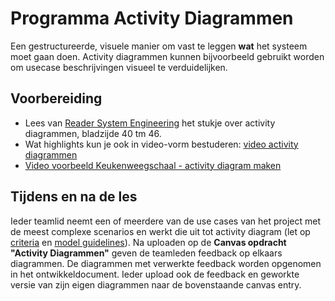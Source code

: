 # Programma Activity Diagrammen

Een gestructureerde, visuele manier om vast te leggen **wat** het systeem moet gaan doen. Activity diagrammen kunnen bijvoorbeeld gebruikt worden om usecase beschrijvingen visueel te verduidelijken.

## Voorbereiding

- Lees van [Reader System Engineering](../../onderwijsmateriaal/readers/reader-system-engineering.pdf) het stukje over activity diagrammen, bladzijde 40 tm 46.
- Wat highlights kun je ook in video-vorm bestuderen: [video activity diagrammen](https://www.youtube.com/watch?v=Gptyg-YtdXw)
- [Video voorbeeld Keukenweegschaal - activity diagram maken](https://youtu.be/I3cfVU597K4)

## Tijdens en na de les
Ieder teamlid neemt een of meerdere van de use cases van het project met de meest complexe scenarios en werkt die uit tot activity diagram (let op [criteria](../../leerdoelen/portfolio-items/activity-diagram.md) en [model guidelines](../../software/modelleren/inlever-guideline-for-models.md)). Na uploaden op de **Canvas opdracht "Activity Diagrammen"** geven de teamleden feedback op elkaars diagrammen. De diagrammen met verwerkte feedback worden opgenomen in het ontwikkeldocument. Ieder upload ook de feedback en geworkte versie van zijn eigen diagrammen naar de bovenstaande canvas entry.
